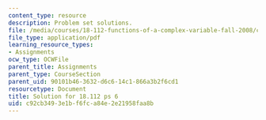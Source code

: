 ```yaml
---
content_type: resource
description: Problem set solutions.
file: /media/courses/18-112-functions-of-a-complex-variable-fall-2008/c92cb3493e1bf6fca84e2e21958faa8b_ps6.pdf
file_type: application/pdf
learning_resource_types:
- Assignments
ocw_type: OCWFile
parent_title: Assignments
parent_type: CourseSection
parent_uid: 90101b46-3632-d6c6-14c1-866a3b2f6cd1
resourcetype: Document
title: Solution for 18.112 ps 6
uid: c92cb349-3e1b-f6fc-a84e-2e21958faa8b
---
```

